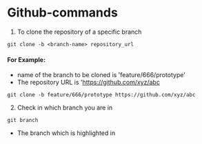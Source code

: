 # Github-commands

1) To clone the repository of a specific branch

```
git clone -b <branch-name> repository_url
```
#### For Example: 
* name of the branch to be cloned is 'feature/666/prototype' 
* The repository URL is 'https://github.com/xyz/abc

```
git clone -b feature/666/prototype https://github.com/xyz/abc
```

2) Check in which branch you are in

```
git branch
```
* The branch which is highlighted in 

